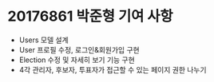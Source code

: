 # 20176861 박준형 기여 사항
- Users 모델 설계  
- User 프로필 수정, 로그인&회원가입 구현  
- Election 수정 및 자세히 보기 기능 구현  
- 4각 관리자, 후보자, 투표자가 접근할 수 있는 페이지 권한 나누기  

